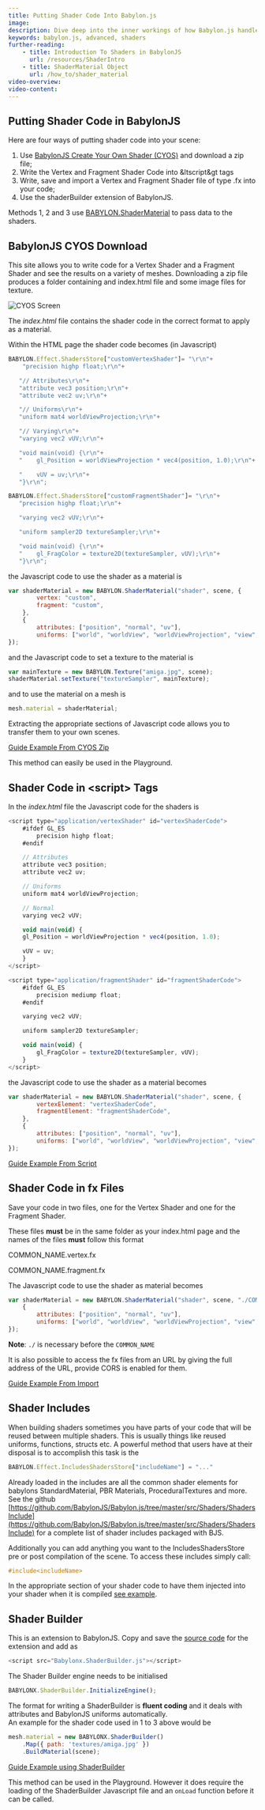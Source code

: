 ```yaml
---
title: Putting Shader Code Into Babylon.js
image: 
description: Dive deep into the inner workings of how Babylon.js handles shaders.
keywords: babylon.js, advanced, shaders
further-reading:
    - title: Introduction To Shaders in BabylonJS
      url: /resources/ShaderIntro
    - title: ShaderMaterial Object
      url: /how_to/shader_material
video-overview:
video-content:
---
```


## Putting Shader Code in BabylonJS
Here are four ways of putting shader code into your scene:

1. Use [BabylonJS Create Your Own Shader (CYOS)](https://www.babylonjs.com/cyos/) and download a zip file; 
2. Write the Vertex and Fragment Shader Code into &ltscript&gt tags
3. Write, save and import a Vertex and Fragment Shader file of type .fx into your code; 
4. Use the shaderBuilder extension of BabylonJS.

Methods 1, 2 and 3 use [BABYLON.ShaderMaterial](/advanced/Shader_Material.html) to pass data to the shaders.

## BabylonJS CYOS Download

This site allows you to write code for a Vertex Shader and a Fragment Shader and see the results on a variety of meshes. 
Downloading a zip file produces a folder containing and index.html file and some image files for texture.

![CYOS Screen](/img/how_to/Shaders/cyos1.jpg)

The *index.html* file contains the shader code in the correct format to apply as a material.

Within the HTML page the shader code becomes (in Javascript)

```javascript
BABYLON.Effect.ShadersStore["customVertexShader"]= "\r\n"+
    "precision highp float;\r\n"+

   "// Attributes\r\n"+
   "attribute vec3 position;\r\n"+
   "attribute vec2 uv;\r\n"+

   "// Uniforms\r\n"+
   "uniform mat4 worldViewProjection;\r\n"+

   "// Varying\r\n"+
   "varying vec2 vUV;\r\n"+

   "void main(void) {\r\n"+
   "    gl_Position = worldViewProjection * vec4(position, 1.0);\r\n"+

   "    vUV = uv;\r\n"+
   "}\r\n";

BABYLON.Effect.ShadersStore["customFragmentShader"]= "\r\n"+
   "precision highp float;\r\n"+

   "varying vec2 vUV;\r\n"+

   "uniform sampler2D textureSampler;\r\n"+

   "void main(void) {\r\n"+
   "    gl_FragColor = texture2D(textureSampler, vUV);\r\n"+
   "}\r\n";
```

the Javascript code to use the shader as a material is

```javascript
var shaderMaterial = new BABYLON.ShaderMaterial("shader", scene, {
        vertex: "custom",
        fragment: "custom",
    },
    {
        attributes: ["position", "normal", "uv"],
        uniforms: ["world", "worldView", "worldViewProjection", "view", "projection"]
});
```

and the Javascript code to set a texture to the material is

```javascript
var mainTexture = new BABYLON.Texture("amiga.jpg", scene);
shaderMaterial.setTexture("textureSampler", mainTexture);
```

and to use the material on a mesh is

```javascript
mesh.material = shaderMaterial;
```

Extracting the appropriate sections of Javascript code allows you to transfer them to your own scenes.

[Guide Example From CYOS Zip](https://babylonjsguide.github.io/examples/cyoszip.html)

This method can easily be used in the Playground.

<Playground id="#1OH09K#131" title="Playground Example From CYOS" description="Playground Example From CYOS" image=""/>

## Shader Code in &lt;script&gt; Tags

In the *index.html* file the Javascript code for the shaders is

```javascript
<script type="application/vertexShader" id="vertexShaderCode">
    #ifdef GL_ES
        precision highp float;
    #endif

    // Attributes
    attribute vec3 position;
    attribute vec2 uv;

    // Uniforms
    uniform mat4 worldViewProjection;

    // Normal
    varying vec2 vUV;

    void main(void) {
    gl_Position = worldViewProjection * vec4(position, 1.0);

    vUV = uv;
    }
</script>

<script type="application/fragmentShader" id="fragmentShaderCode">
    #ifdef GL_ES
        precision mediump float;
    #endif

    varying vec2 vUV;

    uniform sampler2D textureSampler;

    void main(void) {
        gl_FragColor = texture2D(textureSampler, vUV);
    }
</script>
```

the Javascript code to use the shader as a material becomes

```javascript
var shaderMaterial = new BABYLON.ShaderMaterial("shader", scene, {
        vertexElement: "vertexShaderCode",
        fragmentElement: "fragmentShaderCode",
    },
    {
        attributes: ["position", "normal", "uv"],
        uniforms: ["world", "worldView", "worldViewProjection", "view", "projection"]
});
```

[Guide Example From Script](https://babylonjsguide.github.io/examples/scriptcode.html)

## Shader Code in fx Files

Save your code in two files, one for the Vertex Shader and one for the Fragment Shader. 

These files **must** be in the same folder as your index.html page and the names of the files **must** follow this format

COMMON\_NAME.vertex.fx

COMMON\_NAME.fragment.fx

The Javascript code to use the shader as material becomes

```javascript
var shaderMaterial = new BABYLON.ShaderMaterial("shader", scene, "./COMMON_NAME",
    {
        attributes: ["position", "normal", "uv"],
        uniforms: ["world", "worldView", "worldViewProjection", "view", "projection"]
});
```

**Note**: `./` is necessary before the `COMMON_NAME`

It is also possible to access the fx files from an URL by giving the full address of the URL, 
provide CORS is enabled for them.

[Guide Example From Import](https://babylonjsguide.github.io/examples/importcode.html)

## Shader Includes
When building shaders sometimes you have parts of your code that will be reused between multiple shaders.  This is usually things like reused uniforms, functions, structs etc.  A powerful method that users have at their disposal is to accomplish this task is the 
```javascript
BABYLON.Effect.IncludesShadersStore["includeName"] = "..."
```
Already loaded in the includes are all the common shader elements for babylons StandardMaterial, PBR Materials, ProceduralTextures and more.  See the github [https://github.com/BabylonJS/Babylon.js/tree/master/src/Shaders/ShadersInclude](https://github.com/BabylonJS/Babylon.js/tree/master/src/Shaders/ShadersInclude) for a complete list of shader includes packaged with BJS.

Additionally you can add anything you want to the IncludesShadersStore pre or post compilation of the scene. To access these includes simply call:
```glsl
#include<includeName>
```
In the appropriate section of your shader code to have them injected into your shader when it is compiled [see example](https://www.babylonjs-playground.com/#0MAYNY).

## Shader Builder

This is an extension to BabylonJS. Copy and save the [source code](https://github.com/BabylonJS/Extensions/blob/master/ShaderBuilder/Babylonx.ShaderBuilder.js) for the extension and add as

```javascript
<script src="Babylonx.ShaderBuilder.js"></script>
```
The Shader Builder engine needs to be initialised

```javascript
BABYLONX.ShaderBuilder.InitializeEngine();
```

The format for writing a ShaderBuilder is **fluent coding** and it deals with attributes and BabylonJS uniforms automatically.  
An example for the shader code used in 1 to 3 above would be

```javascript
mesh.material = new BABYLONX.ShaderBuilder()
	.Map({ path: 'textures/amiga.jpg' })
    .BuildMaterial(scene);
```
[Guide Example using ShaderBuilder](https://babylonjsguide.github.io/examples/basiccodeSB.html)

This method can be used in the Playground. However it does require the loading of the ShaderBuilder Javascript file and an `onLoad` 
function before it can be called.

<Playground id="#NCY1Q#36" title="Playground Example Using ShaderBuilder" description="Playground example using shaderbuilder." image=""/>